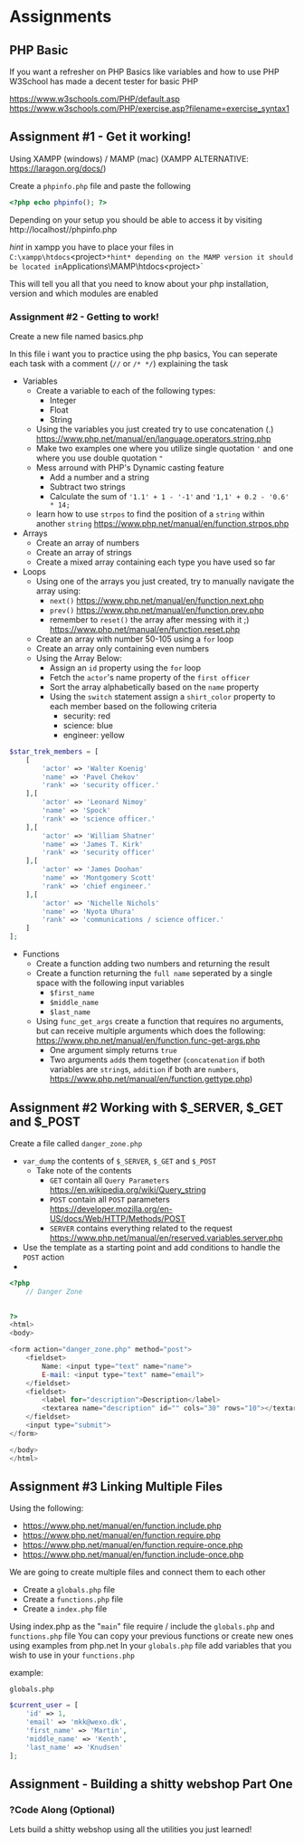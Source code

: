 # Assignments


## PHP Basic

If you want a refresher on PHP Basics like variables and how to use PHP W3School has made a decent tester for basic PHP

https://www.w3schools.com/PHP/default.asp
https://www.w3schools.com/PHP/exercise.asp?filename=exercise_syntax1

## Assignment #1 - Get it working!

Using XAMPP (windows) / MAMP (mac)
(XAMPP ALTERNATIVE: https://laragon.org/docs/)

Create a `phpinfo.php` file and paste the following

```php
<?php echo phpinfo(); ?>
```
Depending on your setup you should be able to access it by visiting http://localhost/<project>/phpinfo.php 

*hint* in xampp you have to place your files in `C:\xampp\htdocs`\<project>`
*hint* depending on the MAMP version it should be located in `Applications\MAMP\htdocs\<project>`

This will tell you all that you need to know about your php installation, version and which modules are enabled

### Assignment #2 - Getting to work!

Create a new file named basics.php

In this file i want you to practice using the php basics, You can seperate each task with a comment (`//` or `/* */`) explaining the task

- Variables  
  - Create a variable to each of the following types:
    - Integer
    - Float
    - String
  - Using the variables you just created try to use concatenation (.) https://www.php.net/manual/en/language.operators.string.php
  - Make two examples one where you utilize single quotation `'` and one where you use double quotation `"`
  - Mess arround with PHP's Dynamic casting feature
    - Add a number and a string
    - Subtract two strings
    - Calculate the sum of ` '1.1' + 1 - '-1' ` and `'1,1' + 0.2 - '0.6' * 14;`
  - learn how to use `strpos` to find the position of a `string` within another `string` https://www.php.net/manual/en/function.strpos.php 
- Arrays
  - Create an array of numbers
  - Create an array of strings
  - Create a mixed array containing each type you have used so far
- Loops
  - Using one of the arrays you just created, try to manually navigate the array using:
    - `next()` https://www.php.net/manual/en/function.next.php
    - `prev()` https://www.php.net/manual/en/function.prev.php 
    - remember to `reset()` the array after messing with it ;) https://www.php.net/manual/en/function.reset.php 
  - Create an array with number 50-105 using a `for` loop
  - Create an array only containing even numbers
  - Using the Array Below:
    - Assign an `id` property using the `for` loop
    - Fetch the `actor`'s name property of the `first officer` 
    - Sort the array alphabetically based on the `name` property
    - Using the `switch` statement assign a `shirt_color` property to each member based on the following criteria
      - security: red
      - science: blue
      - engineer: yellow
```php
$star_trek_members = [     
    [
        'actor' => 'Walter Koenig' 
        'name' => 'Pavel Chekov'
        'rank' => 'security officer.'
    ],[
        'actor' => 'Leonard Nimoy' 
        'name' => 'Spock'
        'rank' => 'science officer.'
    ],[
        'actor' => 'William Shatner' 
        'name' => 'James T. Kirk'
        'rank' => 'security officer'
    ],[
        'actor' => 'James Doohan' 
        'name' => 'Montgomery Scott'
        'rank' => 'chief engineer.'
    ],[
        'actor' => 'Nichelle Nichols' 
        'name' => 'Nyota Uhura'
        'rank' => 'communications / science officer.'
    ]
];
``` 

- Functions
  - Create a function adding two numbers and returning the result
  - Create a function returning the `full name` seperated by a single space with the following input variables
    - `$first_name`
    - `$middle_name`
    - `$last_name`
  - Using `func_get_args` create a function that requires no arguments, but can receive multiple arguments which does the following: https://www.php.net/manual/en/function.func-get-args.php
    - One argument simply returns `true`
    - Two arguments `add`s them together (`concatenation` if both variables are `string`s, `addition` if both are `numbers`, https://www.php.net/manual/en/function.gettype.php)

## Assignment #2 Working with $_SERVER, $_GET and $_POST

Create a file called `danger_zone.php`

- `var_dump` the contents of `$_SERVER`, `$_GET` and `$_POST`
  - Take note of the contents
    - `GET` contain all `Query Parameters` https://en.wikipedia.org/wiki/Query_string 
    - `POST` contain all `POST` parameters https://developer.mozilla.org/en-US/docs/Web/HTTP/Methods/POST 
    - `SERVER` contains everything related to the request https://www.php.net/manual/en/reserved.variables.server.php 
- Use the template as a starting point and add conditions to handle the `POST` action
- 
```php
<?php
    // Danger Zone

    
?>
<html>
<body>

<form action="danger_zone.php" method="post">
    <fieldset>
        Name: <input type="text" name="name">
        E-mail: <input type="text" name="email">
    </fieldset>
    <fieldset>
        <label for="description">Description</label>
        <textarea name="description" id="" cols="30" rows="10"></textarea>
    </fieldset>
    <input type="submit">
</form>

</body>
</html>
```


## Assignment #3 Linking Multiple Files

Using the following:  
- https://www.php.net/manual/en/function.include.php
- https://www.php.net/manual/en/function.require.php
- https://www.php.net/manual/en/function.require-once.php
- https://www.php.net/manual/en/function.include-once.php

We are going to create multiple files and connect them to each other

- Create a `globals.php` file
- Create a `functions.php` file
- Create a `index.php` file

Using index.php as the "`main`" file require / include the `globals.php` and `functions.php` file
You can copy your previous functions or create new ones using examples from php.net
In your `globals.php` file add variables that you wish to use in your `functions.php`

example:

`globals.php`
```php
$current_user = [
    'id' => 1,
    'email' => 'mkk@wexo.dk',
    'first_name' => 'Martin',
    'middle_name' => 'Kenth',
    'last_name' => 'Knudsen'
];


```

## Assignment - Building a shitty webshop Part One

### ?Code Along (Optional)

Lets build a shitty webshop using all the utilities you just learned!
